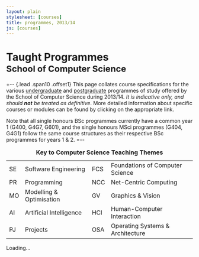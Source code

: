 ```yaml
---
layout: plain
stylesheet: [courses]
title: programmes, 2013/14
js: [courses]
---
```


# Taught Programmes<br /><small>School of Computer Science</small>

+-- {.lead .span10 .offset1} 
This page collates course specifications for the various [undergraduate](./ugt.html) and [postgraduate](./pgt.html) programmes of study offered by the School of Computer Science during 2013/14. _It is indicative only, and should **not** be treated as definitive_. More detailed information about specific courses or modules can be found by clicking on the appropriate link. 

Note that all single honours BSc programmes currently have a common year 1 (G400, G4G7, G601), and the single honours MSci programmes (G404, G4G1) follow the same course structures as their respective BSc programmes for years 1 & 2.
=--

<div class="offset1 span10">
  <small class="muted">
     <table class="table table-condensed table-striped">
      <caption class="lead">
        <strong>
          Key to Computer Science Teaching Themes
        </strong>
      </caption>
      <tbody>
        <tr>
          <td><span class="badge red">SE</span></td>
          <td>Software Engineering</td>
          <td><span class="badge blue">FCS</span></td>
          <td>Foundations of Computer Science</td>
        </tr>
        <tr>
          <td><span class="badge purple">PR</span></td>
          <td>Programming</td>
          <td><span class="badge orange">NCC</span></td>
          <td>Net-Centric Computing</td>
        </tr>
        <tr>
          <td><span class="badge grey">MO</span></td>
          <td>Modelling &amp; Optimisation</td>
          <td><span class="badge lightblue">GV</span></td>
          <td>Graphics &amp; Vision</td>
        </tr>
        <tr>
          <td><span class="badge green">AI</span></td>
          <td>Artificial Intelligence</td>
          <td><span class="badge pink">HCI</span></td>
          <td>Human-Computer Interaction</td>
        </tr>
        <tr>
          <td><span class="badge brown">PJ</span></td>
          <td>Projects</td>
           <td><span class="badge teal">OSA</span></td>
          <td>Operating Systems &amp; Architecture</td>
       </tr>
      </tbody>
    </table>
 </small>
</div>


<div class="clearfix"> </div>


<div id="courses">
  Loading...
</div>


<script type="text/javascript">
  $(window).load(function () {
    window.courses.fetch('./courses.json').render("#courses");
  });
</script>
